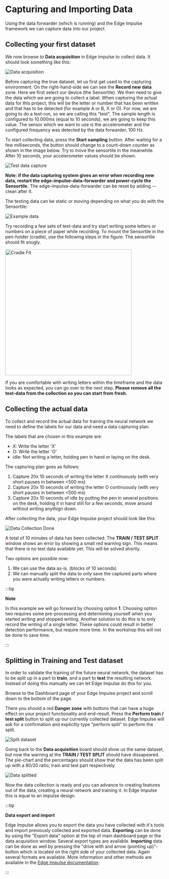 # Capturing and Importing Data

Using the data forwarder (which is running) and the Edge Impulse framework we can capture data into our project.

## Collecting your first dataset

We now browse to **Data acquisition** in Edge Impulse to collect data. It should look something like this:

![Data acquisition](./img/ei_data_acq1.png)

Before capturing the true dataset, let us first get used to the capturing environment. On the right-hand-side we can see the **Record new data** zone. Here we first select our device (the Sensortile). We then need to give the data which we are going to collect a label. When capturing the actual data for this project, this will be the letter or number that has been written and that has to be detected (for example A or B, X or O). For now, we are going to do a test-run, so we are calling this "test". The sample length is configured to 10.000ms (equal to 10 seconds), we are going to keep this value. The sensor which we want to use is the accelerometer and the configured frequency was detected by the data forwarder, 100 Hz.

To start collecting data, press the **Start sampling** button. After waiting for a few milliseconds, the button should change to a count-down counter as shown in the image below. Try to move the sensortile in the meanwhile. After 10 seconds, your accelerometer values should be shown.

![Test data capture](./img/ei_capturedata.png)

**Note: if the data capturing system gives an error when recording new data, restart the edge-impulse-data-forwarder and power-cycle the Sensortile.** The edge-impulse-data-forwarder can be reset by adding --clean after it.

The testing data can be static or moving depending on what you do with the Sensortile:

![Example data](./img/ei_data_example.png)

Try recording a few sets of test-data and try start writing some letters or numbers on a piece of paper while recording. To mount the Sensortile in the pen-holder (cradle), use the following steps in the figure. The sensortile should fit snugly.

<img src="./img/cradle_mount.svg" alt="Cradle Fit" width="400"/>

If you are comfortable with writing letters within the timeframe and the data looks as expected, you can go over to the next step. **Please remove all the test-data from the collection so you can start from fresh.**

## Collecting the actual data

To collect and record the actual data for training the neural network we need to define the labels for our data and need a data capturing plan.

The labels that are chosen in this example are:

- X: Write the letter 'X'
- O: Write the letter 'O'
- idle: Not writing a letter, holding pen in hand or laying on the desk.

The capturing plan goes as follows:

1. Capture 20x 10 seconds of writing the letter X continuously (with very short pauses in between <500 ms)
2. Capture 20x 10 seconds of writing the letter O continuously (with very short pauses in between <500 ms)
3. Capture 20x 10 seconds of idle by putting the pen in several positions on the desk, holding it in hand still for a few seconds, move around without writing anythign down.

After collecting the data, your Edge Impulse project should look like this:

![Data Collection Done](img/ei_unsplitted_data.png)

A total of 10 minutes of data has been collected. The **TRAIN / TEST SPLIT** window shows an error by showing a small red warning sign. This means that there is no test data available yet. This will be solved shortly.

Two options are possible now:

1. We can use the data as-is. (blocks of 10 seconds)
2. We can manually split the data to only save the captured parts where you were actually writing letters or numbers.

:::tip

**Note**

In this example we will go forward by choosing option **1**. Choosing option two requires some pre-processing and determining yourself when you started writing and stopped writing. Another solution to do this is to only record the writing of a single letter. These options could result in better detection performance, but require more time. In the workshop this will not be done to save time.

:::

## Splitting in Training and Test dataset

In order to validate the training of the future neural network, the dataset has to be split up in a part to **train**, and a part to **test** the resulting network. Instead of doing this manually we can let Edge Impulse do this for you.

Browse to the Dashboard page of your Edge Impulse project and scroll down to the bottom of the page.

There you should a red **Danger zone** with buttons that can have a huge effect on your project functionality and end-result. Press the **Perform train / test split** button to split up our currently collected dataset. Edge Impulse will ask for a confirmation and explicitly type "perform split" to perform the split.

![Split dataset](img/ei_split_data.png)

Going back to the **Data acquisition** board should show us the same dataset, but now the warning at the **TRAIN / TEST SPLIT** should have dissapeared. The pie-chart and the percentages should show that the data has been split up with a 80/20 ratio, train and test part respectively.

![Data splitted](img/ei_splitted_data.png)

Now the data collection is ready and you can advance to creating features out of the data, creating a neural network and training it. In Edge Impulse this is equal to an impulse design.

:::tip

**Data export and import**

Edge Impulse allows you to export the data you have collected with it's tools and import previously collected and exported data. **Exporting** can be done by using the "Export data" option at the top of main dashboard page or the data acquisition window. Several export types are available. **Importing** data can be done as well by pressing the "drive with and arrow (pointing up)"-button which is located on the right side of your collected data. Again several formats are available. More information and other methods are available in the [Edge Impulse documentation](https://docs.edgeimpulse.com/reference/ingestion-api).

:::
